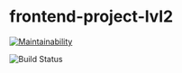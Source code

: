 # frontend-project-lvl2

[![Maintainability](https://api.codeclimate.com/v1/badges/b6c4a297ef4ad3b91629/maintainability)](https://codeclimate.com/github/Vanger-Li/frontend-project-lvl2/maintainability)

![Build Status](https://github.com/Vanger-Li/frontend-project-lvl2/workflows/Build%20Status/badge.svg)